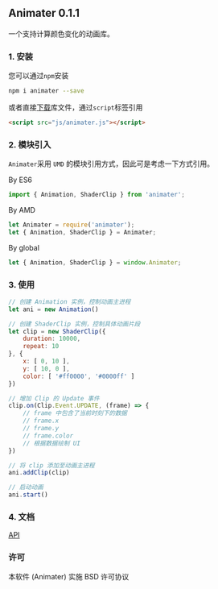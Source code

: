 ## Animater 0.1.1

一个支持计算颜色变化的动画库。

### 1. 安装

您可以通过`npm`安装

```sh
npm i animater --save
```

或者直接[下载](./animater.js)库文件，通过`script`标签引用

```html
<script src="js/animater.js"></script>
```

### 2. 模块引入

`Animater`采用 `UMD` 的模块引用方式，因此可是考虑一下方式引用。


By ES6

```js
import { Animation, ShaderClip } from 'animater';
```

By AMD

```js
let Animater = require('animater');
let { Animation, ShaderClip } = Animater;
```

By global

```js
let { Animation, ShaderClip } = window.Animater;
```

### 3. 使用

```js
// 创建 Animation 实例，控制动画主进程
let ani = new Animation()

// 创建 ShaderClip 实例，控制具体动画片段
let clip = new ShaderClip({
	duration: 10000,
	repeat: 10
}, {
	x: [ 0, 10 ],
	y: [ 10, 0 ],
	color: [ '#ff0000', '#0000ff' ]
})

// 增加 Clip 的 Update 事件
clip.on(Clip.Event.UPDATE, (frame) => {
	// frame 中包含了当前时刻下的数据
	// frame.x
	// frame.y
	// frame.color
	// 根据数据绘制 UI
})

// 将 clip 添加至动画主进程
ani.addClip(clip)

// 启动动画
ani.start()

```

### 4. 文档

[API](./doc/api.md)

<!-- [DEMO](./demo) -->


### 许可
本软件 (Animater) 实施 BSD 许可协议